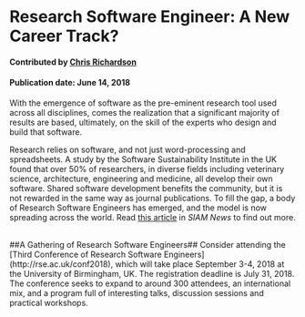 # Research Software Engineer: A New Career Track?

#### Contributed by [Chris Richardson](https://github.com/chrisrichardson "Chris Richardson GitHub Profile")

#### Publication date: June 14, 2018

With the emergence of software as the pre-eminent research tool used across all disciplines, comes the realization that a significant majority of results are based, ultimately, on the skill of the experts who design and build that software. 

Research relies on software, and not just word-processing and spreadsheets. A study by the Software Sustainability Institute in the UK found that over 50% of researchers, in diverse fields including veterinary science, architecture, engineering and medicine, all develop their own software. Shared software development benefits the community, but it is not rewarded in the same way as journal publications.  To fill the gap, a body of Research Software Engineers has emerged, and the model is now spreading across the world. Read [this article](https://sinews.siam.org/Details-Page/research-software-engineer-a-new-career-track-3) in *SIAM News* to find out more.
 
<br>
##A Gathering of Research Software Engineers##
Consider attending the [Third Conference of Research Software Engineers](http://rse.ac.uk/conf2018), which will take place September 3-4, 2018 at the University of Birmingham, UK.  The registration deadline is July 31, 2018.  The conference seeks to expand to around 300 attendees, an international mix, and a program full of interesting talks, discussion sessions and practical workshops. 

<!---
Publish: preview
RSS Publish: 2018-06-14
Categories: development, collaboration
Topics: software engineering, projects and organizations
Tags: bssw-blog-article
Level: 2
Prerequisites: default
Aggregate: none
--->
